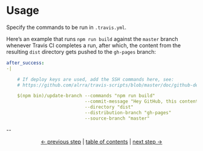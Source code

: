 # Usage

Specify the commands to be run in `.travis.yml`.

Here’s an example that runs `npm run build` against the `master`
branch whenever Travis CI completes a run, after which, the content
from the resulting `dist` directory gets pushed to the `gh-pages`
branch:

```yml
after_success:
-|

    # If deploy keys are used, add the SSH commands here, see:
    # https://github.com/alrra/travis-scripts/blob/master/doc/github-deploy-keys.md#26-set-up-ssh-connection-for-travis-ci

    $(npm bin)/update-branch --commands "npm run build"
                             --commit-message "Hey GitHub, this content is for you! [skip ci]"
                             --directory "dist"
                             --distribution-branch "gh-pages"
                             --source-branch "master"
```

--

<div align="center">
    <a href="github-deploy-keys.md">← previous step</a> |
    <a href="../README.md#usage">table of contents</a> |
    <a href="handle-multiple-jobs.md">next step →</a>
</div>
